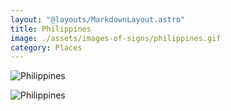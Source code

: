 ```yaml
---
layout: "@layouts/MarkdownLayout.astro"
title: Philippines
image: ./assets/images-of-signs/philippines.gif
category: Places
---
```


![Philippines](@signs/philippines.gif)

![Philippines](@signs/philippines-sgsl-sign-bank.gif)
